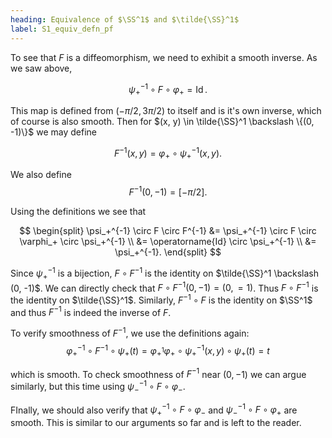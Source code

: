 ```yaml
---
heading: Equivalence of $\SS^1$ and $\tilde{\SS}^1$
label: S1_equiv_defn_pf
---
```


To see that $F$ is a diffeomorphism, we need to exhibit a smooth inverse. As we saw above,

$$
\psi_+^{-1} \circ F \circ \varphi_+  = \operatorname{Id}.
$$

This map is defined from $(-\pi/2, 3\pi/2)$ to itself and is it's own inverse, which of course is also smooth. Then for $(x, y) \in \tilde{\SS}^1 \backslash \{(0, -1)\}$ we may define

$$
F^{-1} (x, y) = \varphi_+ \circ \psi_+^{-1} (x, y).
$$

We also define
$$
F^{-1} (0, -1) = [-\pi/2].
$$

Using the definitions we see that

$$
\begin{split}
\psi_+^{-1} \circ F \circ F^{-1} &= \psi_+^{-1} \circ F \circ \varphi_+ \circ \psi_+^{-1} \\
&= \operatorname{Id} \circ \psi_+^{-1} \\
&= \psi_+^{-1}.
\end{split}
$$

Since $\psi_+^{-1}$ is a bijection, $F \circ F^{-1}$ is the identity on $\tilde{\SS}^1 \backslash (0, -1)$. We can directly check that  $F \circ F^{-1} (0, -1) = (0, =1)$. Thus $F \circ F^{-1}$ is the identity on $\tilde{\SS}^1$. Similarly, $F^{-1} \circ F$ is the identity on $\SS^1$ and thus $F^{-1}$ is indeed the inverse of $F$.

To verify smoothness of $F^{-1}$, we use the definitions again:
$$
\varphi_+^{-1} \circ F^{-1} \circ \psi_+ (t) = \varphi_+^{_1} \varphi_+ \circ \psi_+^{-1} (x, y) \circ \psi_+(t) = t
$$

which is smooth. To check smoothness of $F^{-1}$ near $(0, -1)$ we can argue similarly, but this time using $\psi_-^{-1} \circ F \circ \varphi_-$.

FInally, we should also verify that $\psi_+^{-1} \circ F \circ \varphi_-$ and $\psi_-^{-1} \circ F \circ \varphi_+$ are smooth. This is similar to our arguments so far and is left to the reader.
